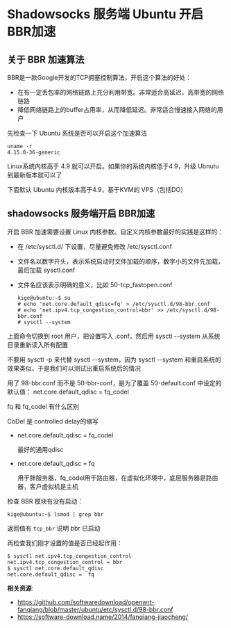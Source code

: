 Shadowsocks 服务端 Ubuntu 开启BBR加速
===========================

关于 BBR 加速算法
-------------

BBR是一款Google开发的TCP拥塞控制算法，开启这个算法的好处：

- 在有一定丢包率的网络链路上充分利用带宽。非常适合高延迟，高带宽的网络链路
- 降低网络链路上的buffer占用率，从而降低延迟。非常适合慢速接入网络的用户

先检查一下 Ubuntu 系统是否可以开启这个加速算法

    uname -r
    4.15.0-36-generic

Linux系统内核高于 4.9 就可以开启。如果你的系统内核低于4.9，升级 Ubnutu 到最新版本就可以了

下面默认 Ubuntu 内核版本高于4.9，基于KVM的 VPS（包括DO）

shadowsocks 服务端开启 BBR加速
---------------------

开启 BBR 加速需要设置 Linux 内核参数。自定义内核参数最好的实践是这样的：

- 在 /etc/sysctl.d/ 下设置，尽量避免修改 /etc/sysctl.conf
- 文件名以数字开头，表示系统启动时文件加载的顺序，数字小的文件先加载，最后加载 sysctl.conf
- 文件名应该表示明确的意义，比如 50-tcp_fastopen.conf

      kige@ubuntu:~$ su
      # echo 'net.core.default_qdisc=fq' > /etc/sysctl.d/98-bbr.conf
      # echo 'net.ipv4.tcp_congestion_control=bbr' >> /etc/sysctl.d/98-bbr.conf
      # sysctl --system

上面命令切换到 root 用户，把设置写入 .conf，然后用 sysctl --system 从系统目录重新读入所有配置

不要用 sysctl -p 来代替 sysctl --system，因为 sysctl --system 和重启系统的效果类似，于是我们可以测试出重启系统后的情况

用了 98-bbr.conf 而不是 50-bbr-conf，是为了覆盖 50-default.conf 中设定的默认值： net.core.default_qdisc =  fq_codel

 fq 和 fq_codel 有什么区别

 CoDel 是 controlled delay的缩写

- net.core.default_qdisc = fq_codel

    最好的通用qdisc

- net.core.default_qdisc = fq

    用于胖服务器，fq_codel用于路由器，在虚拟化环境中，底层服务器是路由器，客户虚拟机是主机

检查 BBR 模块有没有启动：

    kige@ubuntu:~$ lsmod | grep bbr

返回值有 `tcp_bbr` 说明 bbr 已启动

再检查我们刚才设置的值是否已经起作用：

    $ sysctl net.ipv4.tcp_congestion_control
    net.ipv4.tcp_congestion_control = bbr
    $ sysctl net.core.default_qdisc
    net.core.default_qdisc =  fq

**相关资源**:

- https://github.com/softwaredownload/openwrt-fanqiang/blob/master/ubuntu/etc/sysctl.d/98-bbr.conf
- https://software-download.name/2014/fanqiang-jiaocheng/